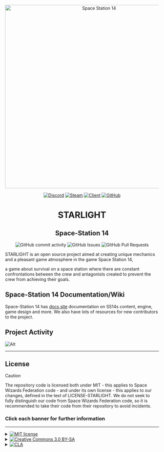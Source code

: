 <p align="center">
  <img alt="Space Station 14" width="600" src="https://imgur.com/a/JQCVujK" />
</p>

<div class="header" align="center">

[![Discord](https://img.shields.io/discord/1272545509562777621?label=Discord&logo=discord&logoColor=white)](https://discord.gg/ssJTANEa)
[![Steam](https://img.shields.io/badge/Steam-SS14%20-blue)](https://store.steampowered.com/app/1255460/Space_Station_14/)
[![Client](https://img.shields.io/badge/Client-Download-blue)](https://spacestation14.io/about/nightlies/)
[![GitHub](https://img.shields.io/github/stars/ss14Starlight/space-station-14?style=social)](https://github.com/space-sunrise/space-station-14)

# STARLIGHT

## Space-Station 14

![GitHub commit activity](https://img.shields.io/github/commit-activity/y/ss14Starlight/space-station-14)
![GitHub Issues](https://img.shields.io/github/issues/ss14Starlight/space-station-14)
![GitHub Pull Requests](https://img.shields.io/github/issues-pr-closed/ss14Starlight/space-station-14)

</div>

STARLIGHT is an open source project aimed at creating unique mechanics and a pleasant game atmosphere in the game Space Station 14, 

a game about survival on a space station where there are constant confrontations between the crew and antagonists created to prevent the crew from achieving their goals.

## Space-Station 14 Documentation/Wiki

Space-Station 14 has [docs site](https://docs.spacestation14.io/) documentation on SS14s content, engine, game design and more. We also have lots of resources for new contributors to the project.

## Project Activity
![Alt](https://repobeats.axiom.co/api/embed/6d9d589842ff6980c7972b18cf09d8b5b0365de5.svg "Repobeats analytics image")

---

## License

> [!CAUTION]
> The repository code is licensed both under MIT - this applies to Space Wizards Federation code - and under its own license - this applies to our changes, defined in the text of LICENSE-STARLIGHT. We do not seek to fully distinguish our code from Space Wizards Federation code, so it is recommended to take their code from their repository to avoid incidents.

### Click each banner for further information

---

<details>
<summary><a href="#"><img src="https://img.shields.io/badge/licence-MIT-green?style=for-the-badge" alt="MIT license"></a></summary>

>Some files are licensed under [MIT license](https://opensource.org/license/MIT), these files are Space Wizards Federation code.
</details>

<details>
<summary><a href="#"><img src="https://img.shields.io/badge/licence-CC_3.0_BY--SA-lightblue?style=for-the-badge" alt="Creative Commons 3.0 BY-SA"></a></summary>

>All other non-code STARLIGHT Assets, including icons and sound files, are licensed under the [Creative Commons 3.0 BY-SA](https://creativecommons.org/licenses/by-sa/3.0/) license unless otherwise noted in the folder or file.
</details>

<details>
<summary><a href="#"><img src="https://img.shields.io/badge/licence-STARLIGHT-darkblue?style=for-the-badge" alt="CLA"></a></summary>

>All code as well as STARLIGHT assemblies are protected by the [STARLIGHT](LICENSE-Starlight.md) license.
</details>